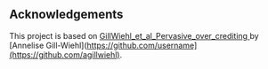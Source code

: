 

## Acknowledgements
This project is based on [GillWiehl_et_al_Pervasive_over_crediting
]([https://github.com/username/original-repo](https://github.com/agillwiehl/GillWiehl_et_al_Pervasive_over_crediting)) by [Annelise Gill-Wiehl](https://github.com/username](https://github.com/agillwiehl).
